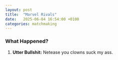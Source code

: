 ```yaml
---
layout: post
title:  "Marvel Rivals"
date:   2025-06-04 16:54:00 +0100
categories: matchmaking
---
```


### What Happened?

1. **Utter Bullshit:** Netease you clowns suck my ass.